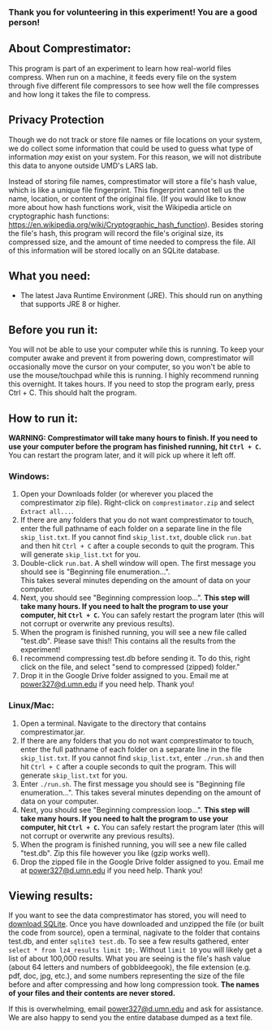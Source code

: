 ### Thank you for volunteering in this experiment! You are a good person!

## About Comprestimator:
  This program is part of an experiment to learn how real-world files compress.  When run on a machine, it feeds every file on the system through five different file compressors to see how well the file compresses and how long it takes the file to compress.
  
## Privacy Protection
Though we do not track or store file names or file locations on your system, we do collect some information that could be used to guess what type of information <i>may</i> exist on your system.  For this reason, we will not distribute this data to anyone outside UMD's LARS lab. 

Instead of storing file names, comprestimator will store a file's hash value, which is like a unique file fingerprint.  This fingerprint cannot tell us the name, location, or content of the original file.  (If you would like to know more about how hash functions work, visit the Wikipedia article on cryptographic hash functions: https://en.wikipedia.org/wiki/Cryptographic_hash_function).  Besides storing the file's hash, this program will record the file's original size, its compressed size, and the amount of time needed to compress the file.  All of this information will be stored locally on an SQLite database.
  
## What you need:
- The latest Java Runtime Environment (JRE).  This should run on anything that supports JRE 8 or higher.

## Before you run it:
  You will not be able to use your computer while this is running.  To keep your computer awake and prevent it from powering down, comprestimator will occasionally move the cursor on your computer, so you won't be able to use the mouse/touchpad while this is running.  I highly recommend running this overnight.  It takes hours.
  If you need to stop the program early, press Ctrl + C.  This should halt the program.
  
## How to run it:
**WARNING: Comprestimator will take many hours to finish.  If you need to use your computer before the program has finished running, hit `Ctrl + C`.** You can restart the program later, and it will pick up where it left off.

  ### Windows:
    
  1. Open your Downloads folder (or wherever you placed the comprestimator zip file).  Right-click on `comprestimator.zip` and select `Extract all...`.  
  1. If there are any folders that you do not want comprestimator to touch, enter the full pathname of each folder on a separate line in the file `skip_list.txt`.
     If you cannot find `skip_list.txt`, double click `run.bat` and then hit `Ctrl + C` after a couple seconds to quit the program. This will generate `skip_list.txt` for you. 
  2. Double-click `run.bat`. A shell window will open.  The first message you should see is "Beginning file enumeration...".  
     This takes several minutes depending on the amount of data on your computer.
  3. Next, you should see "Beginning compression loop...".  <b>This step will take many hours.  If you need to halt the 
     program to use your computer, hit `Ctrl + C`.</b> You can safely restart the program later (this will not corrupt or overwrite any previous results).
  4. When the program is finished running, you will see a new file called "test.db".   Please save this!! This contains all 
     the results from the experiment!  
  5. I recommend compressing test.db before sending it.  To do this, right click on the file, and select "send to compressed 
     (zipped) folder."
  6. Drop it in the Google Drive folder assigned to you.  Email me at power327@d.umn.edu if you need help.  Thank you!
  
  
  ### Linux/Mac:
  1. Open a terminal.  Navigate to the directory that contains comprestimator.jar.
  1. If there are any folders that you do not want comprestimator to touch, enter the full pathname of each folder on a separate line in the file `skip_list.txt`.
     If you cannot find `skip_list.txt`, enter `./run.sh` and then hit `Ctrl + C` after a couple seconds to quit the program.  This will generate `skip_list.txt` for you.
  2. Enter `./run.sh`. The first message you should see is "Beginning file enumeration...".  This takes several minutes depending on the amount of data on your computer.
  3. Next, you should see "Beginning compression loop...".  <b>This step will take many hours.  If you need to halt the 
     program to use your computer, hit `Ctrl + C`.</b> You can safely restart the program later (this will not corrupt or overwrite any previous results).
  4. When the program is finished running, you will see a new file called "test.db".  Zip this file however you like (gzip
     works well).
  5. Drop the zipped file in the Google Drive folder assigned to you.  Email me at power327@d.umn.edu if you need help.  Thank you!
  
## Viewing results:
If you want to see the data comprestimator has stored, you will need to [download SQLite](https://www.sqlite.org/download.html).  Once you have downloaded and unzipped the file (or built the code from source), open a terminal, nagivate to the folder that contains test.db, and enter `sqlite3 test.db`.  To see a few results gathered, enter `select * from lz4_results limit 10;`. Without `limit 10` you will likely get a list of about 100,000 results.  What you are seeing is the file's hash value (about 64 letters and numbers of gobbldeegook), the file extension (e.g. pdf, doc, jpg, etc.), and some numbers representing the size of the file before and after compressing and how long compression took.  **The names of your files and their contents are never stored.**

If this is overwhelming, email power327@d.umn.edu and ask for assistance.  We are also happy to send you the entire database dumped as a text file.
